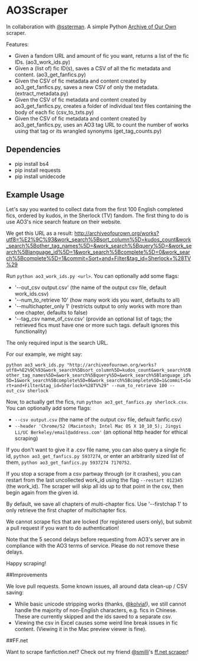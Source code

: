 # AO3Scraper

In collaboration with [@ssterman](https://github.com/ssterman). A simple Python [Archive of Our Own](https://archiveofourown.org/) scraper.

Features:
- Given a fandom URL and amount of fic you want, returns a list of the fic IDs. (ao3_work_ids.py)
- Given a (list of) fic ID(s), saves a CSV of all the fic metadata and content. (ao3_get_fanfics.py)
- Given the CSV of fic metadata and content created by ao3_get_fanfics.py, saves a new CSV of only the metadata. (extract_metadata.py)
- Given the CSV of fic metadata and content created by ao3_get_fanfics.py, creates a folder of individual text files containing the body of each fic (csv_to_txts.py)
- Given the CSV of fic metadata and content created by ao3_get_fanfics.py, uses an AO3 tag URL to count the number of works using that tag or its wrangled synonyms (get_tag_counts.py)


## Dependencies
- pip install bs4
- pip install requests
- pip install unidecode

## Example Usage

Let's say you wanted to collect data from the first 100 English completed fics, ordered by kudos, in the Sherlock (TV) fandom. The first thing to do is use AO3's nice search feature on their website.

We get this URL as a result: http://archiveofourown.org/works?utf8=%E2%9C%93&work_search%5Bsort_column%5D=kudos_count&work_search%5Bother_tag_names%5D=&work_search%5Bquery%5D=&work_search%5Blanguage_id%5D=1&work_search%5Bcomplete%5D=0&work_search%5Bcomplete%5D=1&commit=Sort+and+Filter&tag_id=Sherlock+%28TV%29 

Run `python ao3_work_ids.py <url>`. You can optionally add some flags: 
- '--out_csv output.csv' (the name of the output csv file, default work_ids.csv)
- '--num_to_retrieve 10' (how many work ids you want, defaults to all)
- '--multichapter_only 1' (restricts output to only works with more than one chapter, defaults to false)
- '--tag_csv name_of_csv.csv' (provide an optional list of tags; the retrieved fics must have one or more such tags. default ignores this functionality)

The only required input is the search URL.  

For our example, we might say: 

`python ao3_work_ids.py "http://archiveofourown.org/works?utf8=%E2%9C%93&work_search%5Bsort_column%5D=kudos_count&work_search%5Bother_tag_names%5D=&work_search%5Bquery%5D=&work_search%5Blanguage_id%5D=1&work_search%5Bcomplete%5D=0&work_search%5Bcomplete%5D=1&commit=Sort+and+Filter&tag_id=Sherlock+%28TV%29" --num_to_retrieve 100 --out_csv sherlock`

Now, to actually get the fics, run `python ao3_get_fanfics.py sherlock.csv`. You can optionally add some flags: 
- `--csv output.csv` (the name of the output csv file, default fanfic.csv)
- `--header 'Chrome/52 (Macintosh; Intel Mac OS X 10_10_5); Jingyi Li/UC Berkeley/email@address.com'` (an optional http header for ethical scraping)

If you don't want to give it a .csv file name, you can also query a single fic id, `python ao3_get_fanfics.py 5937274`, or enter an arbitrarily sized list of them, `python ao3_get_fanfics.py 5937274 7170752`.

If you stop a scrape from a csv partway through (or it crashes), you can restart from the last uncollected work_id using the flag `--restart 012345` (the work_id).  The scraper will skip all ids up to that point in the csv, then begin again from the given id. 

By default, we save all chapters of multi-chapter fics. Use '--firstchap 1' to only retrieve the first chapter of multichapter fics. 

We cannot scrape fics that are locked (for registered users only), but submit a pull request if you want to do authentication! 

Note that the 5 second delays before requesting from AO3's server are in compliance with the AO3 terms of service.  Please do not remove these delays.  

Happy scraping! 

##Improvements

We love pull requests. Some known issues, all around data clean-up / CSV saving:
- While basic unicode stripping works (thanks, [@kolvia!](http://github.com/kolvia)), we still cannot handle the majority of non-English characters, e.g. fics in Chinese.  These are currently skipped and the ids saved to a separate csv.
- Viewing the csv in Excel causes some weird line break issues in fic content. (Viewing it in the Mac preview viewer is fine).

##FF.net

Want to scrape fanfiction.net? Check out my friend [@smilli](https://github.com/smilli/)'s [ff.net scraper](https://github.com/smilli/fanfiction)! 
